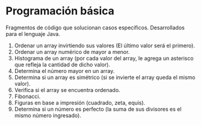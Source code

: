 # Programación básica
Fragmentos de código que solucionan casos específicos.
Desarrollados para el lenguaje Java. 

1. Ordenar un array invirtiendo sus valores (El último valor será el primero).
2. Ordenar un array numérico de mayor a menor.
3. Histograma de un array (por cada valor del array, le agrega un asterisco que refleja la cantidad de dicho valor).
4. Determina el número mayor en un array.
5. Determina si un array es simétrico (si se invierte el array queda el mismo valor).
6. Verifica si el array se encuentra ordenado.
7. Fibonacci.
8. Figuras en base a impresión (cuadrado, zeta, equis).
9. Determina si un número es perfecto (la suma de sus divisores es el mismo número ingresado).
